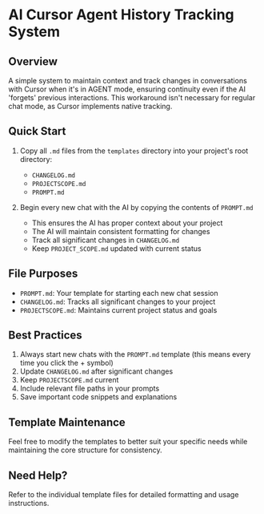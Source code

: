 # AI Cursor Agent History Tracking System

## Overview
A simple system to maintain context and track changes in conversations with Cursor when it's in AGENT mode, ensuring continuity even if the AI 'forgets' previous interactions. This workaround isn't necessary for regular chat mode, as Cursor implements native tracking.

## Quick Start
1. Copy all `.md` files from the `templates` directory into your project's root directory:
   - `CHANGELOG.md`
   - `PROJECTSCOPE.md`
   - `PROMPT.md`

2. Begin every new chat with the AI by copying the contents of `PROMPT.md`
   - This ensures the AI has proper context about your project
   - The AI will maintain consistent formatting for changes
   - Track all significant changes in `CHANGELOG.md`
   - Keep `PROJECT_SCOPE.md` updated with current status

## File Purposes
- `PROMPT.md`: Your template for starting each new chat session
- `CHANGELOG.md`: Tracks all significant changes to your project
- `PROJECTSCOPE.md`: Maintains current project status and goals

## Best Practices
1. Always start new chats with the `PROMPT.md` template (this means every time you click the + symbol)
2. Update `CHANGELOG.md` after significant changes
3. Keep `PROJECTSCOPE.md` current
4. Include relevant file paths in your prompts
5. Save important code snippets and explanations

## Template Maintenance
Feel free to modify the templates to better suit your specific needs while maintaining the core structure for consistency.

## Need Help?
Refer to the individual template files for detailed formatting and usage instructions.
